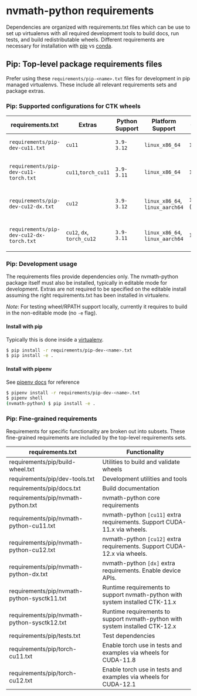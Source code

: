 # nvmath-python requirements
Dependencies are organized with requirements.txt files which can be use to set up virtualenvs with all required development tools to build docs, run tests, and build redistributable wheels.  Different requirements are necessary for installation with [pip](https://pip.pypa.io/en/stable/) vs [conda](https://docs.conda.io/en/latest/).

## Pip: Top-level package requirements files
Prefer using these `requirements/pip-<name>.txt` files for development in pip managed virtualenvs.  These include all relevant requirements sets and package extras.

### Pip: Supported configurations for CTK wheels

| requirements.txt | Extras | Python Support | Platform Support | CUDA | Purpose |
| ---------------- | ------ | ------- | ------- | ----- | ---- |
| `requirements/pip-dev-cu11.txt` | `cu11` | `3.9-3.12` | `linux_x86_64` | `11.x` | Development environment: `CUDA-11`  |
| `requirements/pip-dev-cu11-torch.txt` | `cu11`,`torch_cu11` | `3.9-3.11` | `linux_x86_64` | `11.8` | Development environment: `CUDA-11` + torch |
| `requirements/pip-dev-cu12-dx.txt` | `cu12` | `3.9-3.12` | `linux_x86_64`, `linux_aarch64` | `12.x` (latest) | Development environment: `CUDA-12` + DX APIs |
| `requirements/pip-dev-cu12-dx-torch.txt` | `cu12`, `dx`, `torch_cu12` | `3.9-3.11` | `linux_x86_64`, `linux_aarch64` | `12.1` | Development environment: `CUDA-12` + DX APIs + torch |

### Pip: Development usage
The requirements files provide dependencies only.  The nvmath-python package itself must also be installed, typically in editable mode for development.  Extras are not required to be specified on the editable install assuming the right requirements.txt has been installed in virtualenv.

*Note*: For testing wheel/RPATH support locally, currently it requires to build in the non-editable mode (no `-e` flag).

#### Install with pip
Typically this is done inside a [virtualenv](https://docs.python.org/3/library/venv.html).
```bash
$ pip install -r requirements/pip-dev-<name>.txt
$ pip install -e .
```

#### Install with pipenv
See [pipenv docs](https://pipenv.pypa.io/en/latest/) for reference

```bash
$ pipenv install -r requirements/pip-dev-<name>.txt
$ pipenv shell
(nvmath-python) $ pip install -e .
```

### Pip: Fine-grained requirements
Requirements for specific functionality are broken out into subsets.  These fine-grained requirements are included by the top-level requirements sets.

| requirements.txt | Functionality
| ---------------- | ------- |
| requirements/pip/build-wheel.txt | Utilities to build and validate wheels |
| requirements/pip/dev-tools.txt | Development utilities and tools |
| requirements/pip/docs.txt | Build documentation |
| requirements/pip/nvmath-python.txt | nvmath-python core requirements |
| requirements/pip/nvmath-python-cu11.txt | nvmath-python `[cu11]` extra requirements.  Support CUDA-11.x via wheels. |
| requirements/pip/nvmath-python-cu12.txt | nvmath-python `[cu12]` extra requirements.  Support CUDA-12.x via wheels. |
| requirements/pip/nvmath-python-dx.txt | nvmath-python `[dx]` extra requirements.  Enable device APIs. |
| requirements/pip/nvmath-python-sysctk11.txt | Runtime requirements to support nvmath-python with system installed CTK-11.x |
| requirements/pip/nvmath-python-sysctk12.txt | Runtime requirements to support nvmath-python with system installed CTK-12.x |
| requirements/pip/tests.txt | Test dependencies |
| requirements/pip/torch-cu11.txt | Enable torch use in tests and examples via wheels for CUDA-11.8 |
| requirements/pip/torch-cu12.txt | Enable torch use in tests and examples via wheels for CUDA-12.1 |
